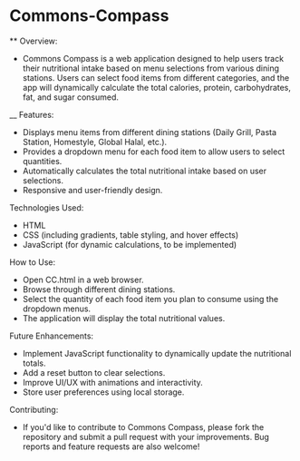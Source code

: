 # Commons-Compass

** Overview:
  - Commons Compass is a web application designed to help users track their nutritional intake      based on menu selections from various dining stations. Users can select food items from         different categories, and the app will dynamically calculate the total calories, protein,       carbohydrates, fat, and sugar consumed.

__ Features:
  - Displays menu items from different dining stations (Daily Grill, Pasta Station, Homestyle,      Global Halal, etc.).
  - Provides a dropdown menu for each food item to allow users to select quantities.
  - Automatically calculates the total nutritional intake based on user selections.
  - Responsive and user-friendly design.

Technologies Used:
  - HTML
  - CSS (including gradients, table styling, and hover effects)
  - JavaScript (for dynamic calculations, to be implemented)

How to Use:
  - Open CC.html in a web browser.
  - Browse through different dining stations.
  - Select the quantity of each food item you plan to consume using the dropdown menus.
  - The application will display the total nutritional values.

Future Enhancements:
  - Implement JavaScript functionality to dynamically update the nutritional totals.
  - Add a reset button to clear selections.
  - Improve UI/UX with animations and interactivity.
  - Store user preferences using local storage.

Contributing:
  - If you'd like to contribute to Commons Compass, please fork the repository and submit a         pull request with your improvements. Bug reports and feature requests are also welcome!

